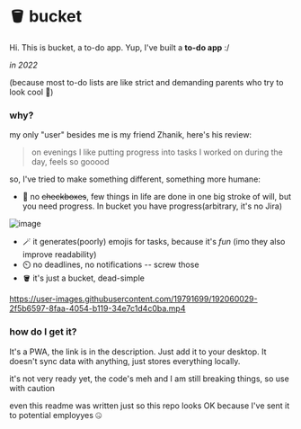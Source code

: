 # 🪣 bucket

Hi. This is bucket, a to-do app. Yup, I've built a **to-do app** :/

_in 2022_

(because most to-do lists are like strict and demanding parents who try to look cool 🤡)

### why?

my only "user" besides me is my friend Zhanik, here's his review:
> on evenings I like putting progress into tasks I worked on during the day, feels so gooood

so, I've tried to make something different, something more humane:

- 🧀 no ~~checkboxes~~, few things in life are done in one big stroke of will, but you need progress. In bucket you have progress(arbitrary, it's no Jira) 
 
 ![image](https://user-images.githubusercontent.com/19791699/192058631-fc2d2b97-1231-440c-adea-53bd1bc94fa5.png)

- 🪄 it generates(poorly) emojis for tasks, because it's _fun_ (imo they also improve readability)
- ⏲️ no deadlines, no notifications -- screw those
- 🪣 it's just a bucket, dead-simple



https://user-images.githubusercontent.com/19791699/192060029-2f5b6597-8faa-4054-b119-34e7c1d4c0ba.mp4





### how do I get it?
It's a PWA, the link is in the description. Just add it to your desktop. It doesn't sync data with anything, just stores everything locally.

it's not very ready yet, the code's meh and I am still breaking things, so use with caution

even this readme was written just so this repo looks OK because I've sent it to potential employyes 🤐
